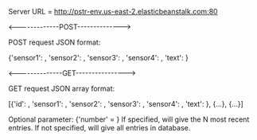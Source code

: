Server URL = http://pstr-env.us-east-2.elasticbeanstalk.com:80

<-------------POST-------------->

POST request JSON format:

{'sensor1': <int>,
 'sensor2': <int>,
 'sensor3': <int>,
 'sensor4': <int>,
 'text': <String>}


<--------------GET---------------->

GET request JSON array format:

[{'id': <int>, 'sensor1': <int>, 'sensor2': <int>, 'sensor3': <int>, 'sensor4': <int>, 'text': <String>},
 {...},
 {...}]

Optional parameter: {'number' = <int>}
If specified, will give the N most recent entries.
If not specified, will give all entries in database.

